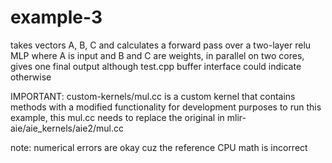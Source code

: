 # example-3

takes vectors A, B, C and calculates a forward pass over a two-layer relu MLP where A is input and B and C are weights, in parallel on two cores, gives one final output although test.cpp buffer interface could indicate otherwise


IMPORTANT:
custom-kernels/mul.cc is a custom kernel that contains methods with a modified functionality for development purposes
to run this example, this mul.cc needs to replace the original in mlir-aie/aie_kernels/aie2/mul.cc

note: numerical errors are okay cuz the reference CPU math is incorrect
